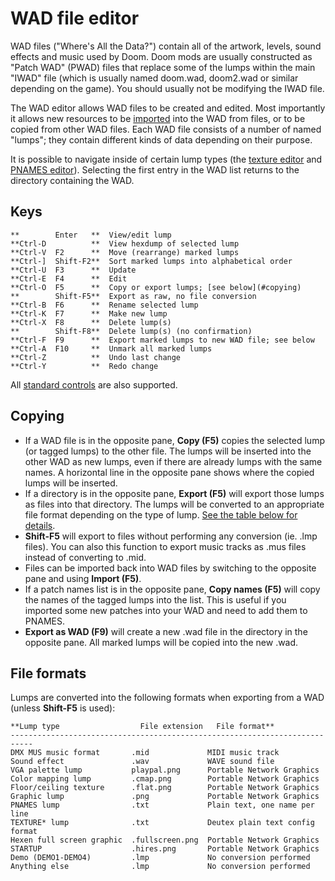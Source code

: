 # WAD file editor

WAD files ("Where's All the Data?") contain all of the artwork, levels, sound
effects and music used by Doom. Doom mods are usually constructed as "Patch WAD"
(PWAD) files that replace some of the lumps within the main "IWAD" file (which
is usually named doom.wad, doom2.wad or similar depending on the game). You
should usually not be modifying the IWAD file.

The WAD editor allows WAD files to be created and edited. Most importantly it
allows new resources to be [imported](#copying) into the WAD from files, or to be copied
from other WAD files. Each WAD file consists of a number of named "lumps"; they
contain different kinds of data depending on their purpose.

It is possible to navigate inside of certain lump types (the [texture editor](texture_editor.md)
and [PNAMES editor](pnames_editor.md)). Selecting the first entry in the WAD
list returns to the directory containing the WAD.

## Keys

    **        Enter   **  View/edit lump
    **Ctrl-D          **  View hexdump of selected lump
    **Ctrl-V  F2      **  Move (rearrange) marked lumps
    **Ctrl-]  Shift-F2**  Sort marked lumps into alphabetical order
    **Ctrl-U  F3      **  Update
    **Ctrl-E  F4      **  Edit
    **Ctrl-O  F5      **  Copy or export lumps; [see below](#copying)
    **        Shift-F5**  Export as raw, no file conversion
    **Ctrl-B  F6      **  Rename selected lump
    **Ctrl-K  F7      **  Make new lump
    **Ctrl-X  F8      **  Delete lump(s)
    **        Shift-F8**  Delete lump(s) (no confirmation)
    **Ctrl-F  F9      **  Export marked lumps to new WAD file; see below
    **Ctrl-A  F10     **  Unmark all marked lumps
    **Ctrl-Z          **  Undo last change
    **Ctrl-Y          **  Redo change

All [standard controls](common.md) are also supported.

## Copying

 * If a WAD file is in the opposite pane, **Copy (F5)** copies the selected lump
   (or tagged lumps) to the other file. The lumps will be inserted into the
   other WAD as new lumps, even if there are already lumps with the same names.
   A horizontal line in the opposite pane shows where the copied lumps will be
   inserted.
 * If a directory is in the opposite pane, **Export (F5)** will export those lumps
   as files into that directory. The lumps will be converted to an appropriate
   file format depending on the type of lump.
   [See the table below for details](#file-formats).
 * **Shift-F5** will export to files without performing any conversion (ie. .lmp
   files). You can also this function to export music tracks as .mus files
   instead of converting to .mid.
 * Files can be imported back into WAD files by switching to the opposite pane
   and using **Import (F5)**.
 * If a patch names list is in the opposite pane, **Copy names (F5)** will copy the
   names of the tagged lumps into the list. This is useful if you imported some
   new patches into your WAD and need to add them to PNAMES.
 * **Export as WAD (F9)** will create a new .wad file in the directory in the
   opposite pane. All marked lumps will be copied into the new .wad.

## File formats

Lumps are converted into the following formats when exporting from a WAD (unless
**Shift-F5** is used):

    **Lump type                  File extension   File format**
    ---------------------------------------------------------------------------
    DMX MUS music format       .mid             MIDI music track
    Sound effect               .wav             WAVE sound file
    VGA palette lump           playpal.png      Portable Network Graphics
    Color mapping lump         .cmap.png        Portable Network Graphics
    Floor/ceiling texture      .flat.png        Portable Network Graphics
    Graphic lump               .png             Portable Network Graphics
    PNAMES lump                .txt             Plain text, one name per line
    TEXTURE* lump              .txt             Deutex plain text config format
    Hexen full screen graphic  .fullscreen.png  Portable Network Graphics
    STARTUP                    .hires.png       Portable Network Graphics
    Demo (DEMO1-DEMO4)         .lmp             No conversion performed
    Anything else              .lmp             No conversion performed
